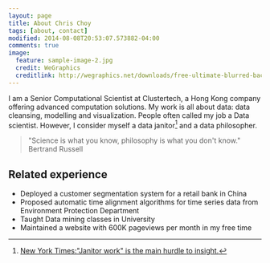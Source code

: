 ```yaml
---
layout: page
title: About Chris Choy
tags: [about, contact]
modified: 2014-08-08T20:53:07.573882-04:00
comments: true
image:
  feature: sample-image-2.jpg
  credit: WeGraphics
  creditlink: http://wegraphics.net/downloads/free-ultimate-blurred-background-pack/
---
```


I am a Senior Computational Scientist at Clustertech, a Hong Kong company offering advanced computation solutions.  My work is all about data: data cleansing, modelling and visualization.  People often called my job a Data scientist.  However, I consider myself a data janitor[^1] and a data philosopher. 

[^1]:[New York Times:"Janitor work" is the main hurdle to insight.](http://www.nytimes.com/2014/08/18/technology/for-big-data-scientists-hurdle-to-insights-is-janitor-work.html?_r=0)
> "Science is what you know, philosophy is what you don't know."
> Bertrand Russell

## Related experience

* Deployed a customer segmentation system for a retail bank in China
* Proposed automatic time alignment algorithms for time series data from Environment Protection Department
* Taught Data mining classes in University
* Maintained a website with 600K pageviews per month in my free time


